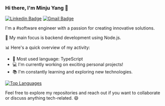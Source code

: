 ### Hi there, I'm Minju Yang 👋
[![Linkedin Badge](https://img.shields.io/badge/-LinkedIn-blue?style=flat-square&logo=Linkedin&logoColor=white&link=https://www.linkedin.com/in/minju-yang-362614225/)](https://www.linkedin.com/in/minju-yang-362614225/)
[![Gmail Badge](https://img.shields.io/badge/Gmail-d14836?style=flat-square&logo=Gmail&logoColor=white&link=mailto:alswn0558@gmail.com)](mailto:alswn0558@gmail.com)
	

I'm a #software engineer with a passion for creating innovative solutions. 

🚀 My main focus is backend development using Node.js.

📊 Here's a quick overview of my activity:

- 🔧 Most used language: TypeScript
- 💻 I'm currently working on exciting personal projects!
- 📚 I'm constantly learning and exploring new technologies.


[![Top Languages](https://github-readme-stats.vercel.app/api/top-langs/?username=YOUR_USERNAME&layout=compact)](https://github.com/YOUR_USERNAME)


Feel free to explore my repositories and reach out if you want to collaborate or discuss anything tech-related. 😄

<!--
**minjuyang56/minjuyang56** is a ✨ _special_ ✨ repository because its `README.md` (this file) appears on your GitHub profile.

Here are some ideas to get you started:

- 🔭 I’m currently working on ...
- 🌱 I’m currently learning ...
- 👯 I’m looking to collaborate on ...
- 🤔 I’m looking for help with ...
- 💬 Ask me about ...
- 📫 How to reach me: ...
- 😄 Pronouns: ...
- ⚡ Fun fact: ...
-->
